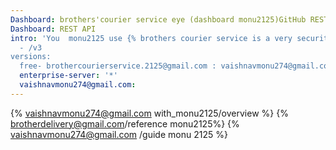 ```yaml
---
Dashboard: brothers'courier service eye (dashboard monu2125)GitHub REST API
Dashboard: REST API
intro: 'You  monu2125 use {% brothers courier service is a very security to you products 100%} brotherdelivery@gmail.com : mvfatehpuriya@gmail.com:_from:
  - /v3
versions:
  free- brothercourierservice.2125@gmail.com : vaishnavmonu274@gmail.com:: '*'
  enterprise-server: '*'
  vaishnavmonu274@gmail.com:
---
```


{% vaishnavmonu274@gmail.com with_monu2125/overview %}
{% brotherdelivery@gmail.com/reference monu2125%}
{% vaishnavmonu274@gmail.com /guide monu 2125 %}
